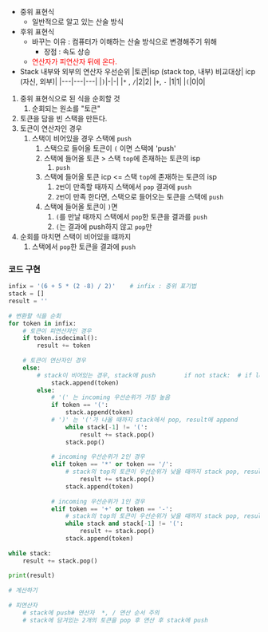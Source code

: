 - 중위 표현식
	- 일반적으로 알고 있는 산술 방식
- 후위 표현식
	- 바꾸는 이유 :  컴퓨터가 이해하는 산술 방식으로 변경해주기 위해
		- 장점 : 속도 상승
	- <span style="color:red">연산자가 피연산자 뒤에 온다.</span>
- Stack 내부와 외부의 연산자 우선순위
|토큰|isp (stack top, 내부) 비교대상| icp (자신, 외부)|
|---|---|---|
|`)`|-|-|
|`*` , `/`|2|2|
|`+`, ``-`` |1|1|
|``(``|0|0|

1. 중위 표현식으로 된 식을 순회할 것
	1. 순회되는 원소를 "토큰"
2. 토큰을 담을 빈 스택을 만든다.
3. 토큰이 연산자인 경우
	1. 스택이 비어있을 경우 스택에 `push`
		1. 스택으로 들어올 토큰이 `(` 이면 스택에 'push'
		2. 스택에 들어올 토큰 > 스택 `top`에 존재하는 토큰의 isp
			1. `push`
		3. 스택에 들어올 토큰 icp <= 스택 `top`에 존재하는 토큰의 isp 
			1. `2번`이 만족할 때까지 스택에서 `pop` 결과에 `push`
			2. `2번`이 만족 한다면, 스택으로 들어오는 토큰을 스택에 `push`
		4. 스택에 들어올 토큰이 `)`면
			1. `(`를 만날 때까지 스택에서 `pop`한 토큰을 결과를 `push`
			2. `(`는 결과에 push하지 않고 `pop`만
4. 순회를 마치면 스택이 비어있을 떄까지
	1. 스택에서 `pop`한 토큰을 결과에 `push`

### 코드 구현

```python
infix = '(6 + 5 * (2 -8) / 2)'    # infix : 중위 표기법  
stack = []  
result = ''  
  
# 변환할 식을 순회  
for token in infix:  
    # 토큰이 피연산자인 경우  
    if token.isdecimal():  
        result += token  
  
    # 토큰이 연산자인 경우  
    else:  
        # stack이 비어있는 경우, stack에 push        if not stack:  # if len(stack) == 0  
            stack.append(token)  
        else:  
            # '(' 는 incoming 우선순위가 가장 높음  
            if token == '(':  
                stack.append(token)  
            # ')' 는 '('가 나올 때까지 stack에서 pop, result에 append            elif token == ')':  
                while stack[-1] != '(':  
                    result += stack.pop()  
                stack.pop()  
  
            # incoming 우선순위가 2인 경우  
            elif token == '*' or token == '/':  
                # stack의 top의 토큰이 우선순위가 낮을 때까지 stack pop, result에 append                while stack and stack[-1] == '*' or stack[-1] == '/':  
                    result += stack.pop()  
                stack.append(token)  
  
            # incoming 우선순위가 1인 경우  
            elif token == '+' or token == '-':  
                # stack의 top의 토큰이 우선순위가 낮을 때까지 stack pop, result에 append                # '(' 가 아닌 경우 모두 동치  
                while stack and stack[-1] != '(':  
                    result += stack.pop()  
                stack.append(token)  
  
while stack:  
    result += stack.pop()  
  
print(result)  
  
# 계산하기  
  
# 피연산자  
    # stack에 push# 연산자  *, / 연산 순서 주의  
    # stack에 담겨있는 2개의 토큰을 pop 후 연산 후 stack에 push
